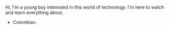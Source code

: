 Hi, I'm a young boy interested in this world of technology.
I'm here to watch and learn everything about.
- Colombian.
